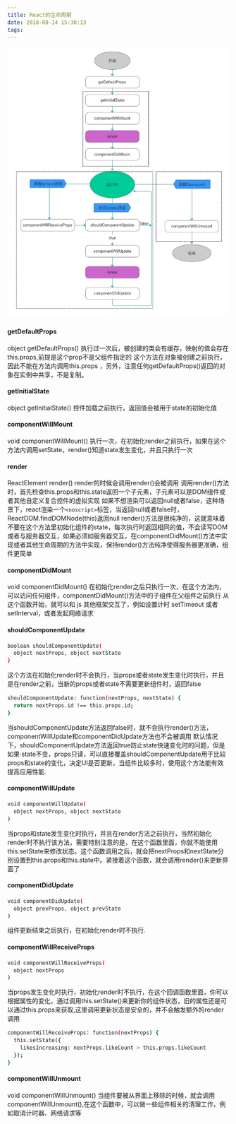 ```yaml
---
title: React的生命周期
date: 2018-08-14 15:30:13
tags:
---
```



![](React的生命周期/123.jpg)
#### getDefaultProps
object getDefaultProps()
执行过一次后，被创建的类会有缓存，映射的值会存在this.props,前提是这个prop不是父组件指定的 
这个方法在对象被创建之前执行，因此不能在方法内调用this.props ，另外，注意任何getDefaultProps()返回的对象在实例中共享，不是复制。

#### getInitialState
object getInitialState()
控件加载之前执行，返回值会被用于state的初始化值

#### componentWillMount
void componentWillMount()
执行一次，在初始化render之前执行，如果在这个方法内调用setState，render()知道state发生变化，并且只执行一次

#### render
ReactElement render()
render的时候会调用render()会被调用 
调用render()方法时，首先检查this.props和this.state返回一个子元素，子元素可以是DOM组件或者其他自定义复合控件的虚拟实现 
如果不想渲染可以返回null或者false，这种场景下，react渲染一个`<noscript>`标签，当返回null或者false时，ReactDOM.findDOMNode(this)返回null 
render()方法是很纯净的，这就意味着不要在这个方法里初始化组件的state，每次执行时返回相同的值，不会读写DOM或者与服务器交互，如果必须如服务器交互，在componentDidMount()方法中实现或者其他生命周期的方法中实现，保持render()方法纯净使得服务器更准确，组件更简单

#### componentDidMount
void componentDidMount()
在初始化render之后只执行一次，在这个方法内，可以访问任何组件，componentDidMount()方法中的子组件在父组件之前执行
从这个函数开始，就可以和 js 其他框架交互了，例如设置计时 setTimeout 或者 setInterval，或者发起网络请求

#### shouldComponentUpdate
```bash
boolean shouldComponentUpdate(
  object nextProps, object nextState
}

```
这个方法在初始化render时不会执行，当props或者state发生变化时执行，并且是在render之前，当新的props或者state不需要更新组件时，返回false
``` bash
shouldComponentUpdate: function(nextProps, nextState) {
  return nextProps.id !== this.props.id;
}
```
当shouldComponentUpdate方法返回false时，就不会执行render()方法，componentWillUpdate和componentDidUpdate方法也不会被调用
默认情况下，shouldComponentUpdate方法返回true防止state快速变化时的问题，但是如果·state不变，props只读，可以直接覆盖shouldComponentUpdate用于比较props和state的变化，决定UI是否更新，当组件比较多时，使用这个方法能有效提高应用性能.
#### componentWillUpdate
``` bash
void componentWillUpdate(
  object nextProps, object nextState
)
```
当props和state发生变化时执行，并且在render方法之前执行，当然初始化render时不执行该方法，需要特别注意的是，在这个函数里面，你就不能使用this.setState来修改状态。这个函数调用之后，就会把nextProps和nextState分别设置到this.props和this.state中。紧接着这个函数，就会调用render()来更新界面了
#### componentDidUpdate
``` bash
void componentDidUpdate(
  object prevProps, object prevState
)
```
组件更新结束之后执行，在初始化render时不执行.
#### componentWillReceiveProps
```bash
void componentWillReceiveProps(
  object nextProps
)
```
当props发生变化时执行，初始化render时不执行，在这个回调函数里面，你可以根据属性的变化，通过调用this.setState()来更新你的组件状态，旧的属性还是可以通过this.props来获取,这里调用更新状态是安全的，并不会触发额外的render调用
```bash
componentWillReceiveProps: function(nextProps) {
  this.setState({
    likesIncreasing: nextProps.likeCount > this.props.likeCount
  });
}
```
#### componentWillUnmount
void componentWillUnmount()
当组件要被从界面上移除的时候，就会调用componentWillUnmount(),在这个函数中，可以做一些组件相关的清理工作，例如取消计时器、网络请求等